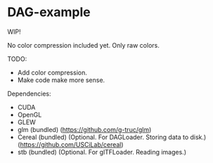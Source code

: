 # DAG-example
WIP!

No color compression included yet. Only raw colors.

TODO:
* Add color compression.
* Make code make more sense.

Dependencies:
* CUDA
* OpenGL
* GLEW
* glm (bundled) (https://github.com/g-truc/glm)
* Cereal (bundled) (Optional. For DAGLoader. Storing data to disk.) (https://github.com/USCiLab/cereal) 
* stb (bundled) (Optional. For glTFLoader. Reading images.)
